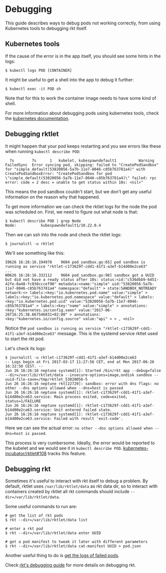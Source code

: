 # Debugging

This guide describes ways to debug pods not working correctly, from using Kubernetes tools to debugging rkt itself.

## Kubernetes tools

If the cause of the error is in the app itself, you should see some hints in the logs:

```
$ kubectl logs POD [CONTAINER]
```

It might be useful to get a shell into the app to debug it further:

```
$ kubectl exec -it POD sh
```

Note that for this to work the container image needs to have some kind of shell.

For more information about debugging pods using kubernetes tools, check the [kubernetes documentation][k8s-debug-pods].

## Debugging rktlet

It might happen that your pod keeps restarting and you see errors like these when running `kubectl describe POD`:

```
  7s		7s		1	kubelet, kubespawndefault1			Warning		FailedSync	Error syncing pod, skipping: failed to "CreatePodSandbox" for "simple_default(53820056-5a7b-11e7-8046-c85b763781a4)" with CreatePodSandboxError: "CreatePodSandbox for pod \"simple_default(53820056-5a7b-11e7-8046-c85b763781a4)\" failed: rpc error: code = 2 desc = unable to get status within 10s: <nil>"
```

This means the pod sandbox couldn't start, but we don't get any useful information on the reason why that happened.

To get more information we can check the rktlet logs for the node the pod was scheduled on.
First, we need to figure out what node is that:

```
$ kubectl describe POD | grep Node
Node:           kubespawndefault1/10.22.0.4
```

Then we can ssh into the node and check the rktlet logs:

```
$ journalctl -u rktlet
```

We'll see something like this:

```
I0626 16:26:16.194978    9604 pod_sandbox.go:65] pod sandbox is running as service "rktlet-c173629f-cdd1-41f1-a3ef-b14d00e2ce63"
...
W0626 16:26:16.332112    9604 pod_sandbox.go:98] sandbox got a UUID but did not have a ready status after 10s: status:<id:"c536dbb9-6451-42fe-8a48-fc038cccef90" metadata:<name:"simple" uid:"53820056-5a7b-11e7-8046-c85b763781a4" namespace:"default" > state:SANDBOX_NOTREADY network:<> labels:<key:"io.kubernetes.pod.name" value:"simple" > labels:<key:"io.kubernetes.pod.namespace" value:"default" > labels:<key:"io.kubernetes.pod.uid" value:"53820056-5a7b-11e7-8046-c85b763781a4" > labels:<key:"name" value:"simple" > annotations:<key:"kubernetes.io/config.seen" value:"2017-06-26T16:25:38.667546831+02:00" > annotations:<key:"kubernetes.io/config.source" value:"api" > > , <nil>
```

Notice the `pod sandbox is running as service "rktlet-c173629f-cdd1-41f1-a3ef-b14d00e2ce63"` message.
This is the systemd service rktlet used to start the rkt pod.

Let's check its logs:

```
$ journalctl -u rktlet-c173629f-cdd1-41f1-a3ef-b14d00e2ce63
-- Logs begin at Fri 2017-03-17 11:27:56 CET, end at Mon 2017-06-26 16:32:50 CEST. --
Jun 26 16:26:16 neptune systemd[1]: Started /bin/rkt app --debug=false --dir=/var/lib/rktlet/data --insecure-options=image,ondisk sandbox --uuid-file-save=/tmp/rktlet_53820056-5
Jun 26 16:26:16 neptune rkt[22729]: sandbox: error with dns flags: no other --dns options allowed when --dns=host is passed
Jun 26 16:26:16 neptune systemd[1]: rktlet-c173629f-cdd1-41f1-a3ef-b14d00e2ce63.service: Main process exited, code=exited, status=1/FAILURE
Jun 26 16:26:16 neptune systemd[1]: rktlet-c173629f-cdd1-41f1-a3ef-b14d00e2ce63.service: Unit entered failed state.
Jun 26 16:26:16 neptune systemd[1]: rktlet-c173629f-cdd1-41f1-a3ef-b14d00e2ce63.service: Failed with result 'exit-code'.
```

Here we can see the actual error: `no other --dns options allowed when --dns=host is passed`.

This process is very cumbersome. Ideally, the error would be reported to the kubelet and we would see it in `kubectl describe POD`.
[kubernetes-incubator/rktlet#108](https://github.com/kubernetes-incubator/rktlet/issues/108) tracks this feature.

## Debugging rkt

Sometimes it's useful to interact with rkt itself to debug a problem.
By default, rktlet uses `/var/lib/rktlet/data` as rkt data dir, so to interact with containers created by rktlet all rkt commands should include `--dir=/var/lib/rktlet/data`.

Some useful commands to run are:

```
# get the list of rkt pods
$ rkt --dir=/var/lib/rktlet/data list

# enter a rkt pod
$ rkt --dir=/var/lib/rktlet/data enter UUID

# get a pod manifest to tweak it later with different parameters
$ rkt --dir=/var/lib/rktlet/data cat-manifest UUID > pod.json
```

Another useful thing to do is [get the logs of failed pods][rkt-stopped-logs].

Check [rkt's debugging guide][rkt-debugging] for more details on debugging rkt.

[k8s-debug-pods]: https://kubernetes.io/docs/tasks/debug-application-cluster/debug-pod-replication-controller/
[rkt-debugging]: https://github.com/rkt/rkt/tree/master/Documentation/devel/debugging.md
[rkt-stopped-logs]: https://github.com/rkt/rkt/blob/v1.29.0/Documentation/commands.md#stopped-pod
